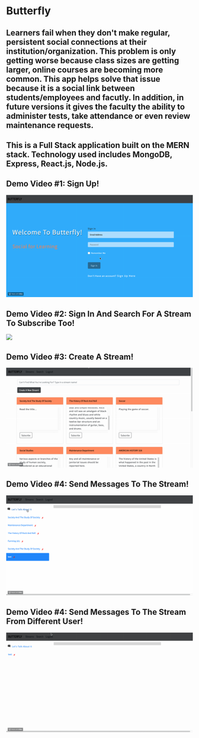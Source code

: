 # Butterfly

## Learners fail when they don't make regular, persistent social connections at their institution/organization. This problem is only getting worse because class sizes are getting larger, online courses are becoming more common. This app helps solve that issue because it is a social link between students/employees and facutly. In addition, in future versions it gives the faculty the ability to administer tests, take attendance or even review maintenance requests. 

## This is a Full Stack application built on the MERN stack. Technology used includes MongoDB, Express, React.js, Node.js.


## Demo Video #1: Sign Up!
![](/client/public/images/1.gif)


## Demo Video #2: Sign In And Search For A Stream To Subscribe Too!
![](/client/public/images/2.g3if)

## Demo Video #3: Create A Stream!
![](/client/public/images/3.gif)

## Demo Video #4: Send Messages To The Stream!
![](/client/public/images/4.gif)

## Demo Video #4: Send Messages To The Stream From Different User!
![](/client/public/images/5.gif)
